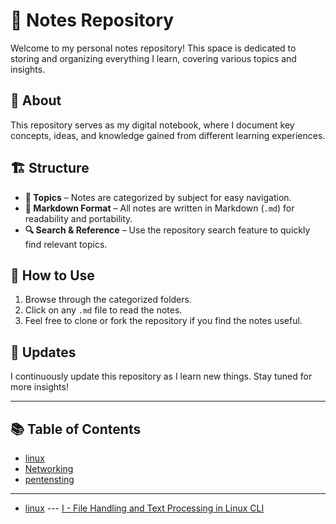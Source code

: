 

# 📒 Notes Repository

Welcome to my personal notes repository! This space is dedicated to storing and organizing everything I learn, covering various topics and insights. 

## 📌 About
This repository serves as my digital notebook, where I document key concepts, ideas, and knowledge gained from different learning experiences. 

## 🏗 Structure
- **📂 Topics** – Notes are categorized by subject for easy navigation.
- **📜 Markdown Format** – All notes are written in Markdown (`.md`) for readability and portability.
- **🔍 Search & Reference** – Use the repository search feature to quickly find relevant topics.

## 🚀 How to Use
1. Browse through the categorized folders.
2. Click on any `.md` file to read the notes.
3. Feel free to clone or fork the repository if you find the notes useful.

## 🔄 Updates
I continuously update this repository as I learn new things. Stay tuned for more insights!

---

## 📚 Table of Contents

- [linux](linux)
- [Networking](networking)
- [pentensting](pentenst)

---

- [linux](linux)
--- [I - File Handling and Text Processing in Linux CLI](linux/)
